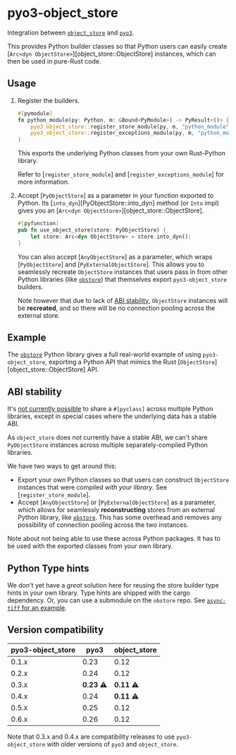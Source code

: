 # pyo3-object_store

Integration between [`object_store`](https://docs.rs/object_store) and [`pyo3`](https://github.com/PyO3/pyo3).

This provides Python builder classes so that Python users can easily create [`Arc<dyn ObjectStore>`][object_store::ObjectStore] instances, which can then be used in pure-Rust code.

## Usage

1. Register the builders.

   ```rs
   #[pymodule]
   fn python_module(py: Python, m: &Bound<PyModule>) -> PyResult<()> {
       pyo3_object_store::register_store_module(py, m, "python_module", "store")?;
       pyo3_object_store::register_exceptions_module(py, m, "python_module", "exceptions")?;
   }
   ```

   This exports the underlying Python classes from your own Rust-Python library.

   Refer to [`register_store_module`] and [`register_exceptions_module`] for more information.

2. Accept [`PyObjectStore`] as a parameter in your function exported to Python. Its [`into_dyn`][PyObjectStore::into_dyn] method (or `Into` impl) gives you an [`Arc<dyn ObjectStore>`][object_store::ObjectStore].

   ```rs
   #[pyfunction]
   pub fn use_object_store(store: PyObjectStore) {
       let store: Arc<dyn ObjectStore> = store.into_dyn();
   }
   ```

   You can also accept [`AnyObjectStore`] as a parameter, which wraps [`PyObjectStore`] and [`PyExternalObjectStore`]. This allows you to seamlessly recreate `ObjectStore` instances that users pass in from other Python libraries (like [`obstore`][obstore]) that themselves export `pyo3-object_store` builders.

   Note however that due to lack of [ABI stability](#abi-stability), `ObjectStore` instances will be **recreated**, and so there will be no connection pooling across the external store.

## Example

The [`obstore`][obstore] Python library gives a full real-world example of using `pyo3-object_store`, exporting a Python API that mimics the Rust [`ObjectStore`][object_store::ObjectStore] API.

[obstore]: https://developmentseed.org/obstore/latest/

## ABI stability

It's [not currently possible](https://github.com/PyO3/pyo3/issues/1444) to share a `#[pyclass]` across multiple Python libraries, except in special cases where the underlying data has a stable ABI.

As `object_store` does not currently have a stable ABI, we can't share `PyObjectStore` instances across multiple separately-compiled Python libraries.

We have two ways to get around this:

- Export your own Python classes so that users can construct `ObjectStore` instances that were compiled _with your library_. See [`register_store_module`].
- Accept [`AnyObjectStore`] or [`PyExternalObjectStore`] as a parameter, which allows for seamlessly **reconstructing** stores from an external Python library, like [`obstore`][obstore]. This has some overhead and removes any possibility of connection pooling across the two instances.

Note about not being able to use these across Python packages. It has to be used with the exported classes from your own library.

## Python Type hints

We don't yet have a _great_ solution here for reusing the store builder type hints in your own library. Type hints are shipped with the cargo dependency. Or, you can use a submodule on the `obstore` repo. See [`async-tiff` for an example](https://github.com/developmentseed/async-tiff/blob/35eaf116d9b1ab31232a1e23298b3102d2879e9c/python/python/async_tiff/store).

## Version compatibility

| pyo3-object_store | pyo3               | object_store       |
| ----------------- | ------------------ | ------------------ |
| 0.1.x             | 0.23               | 0.12               |
| 0.2.x             | 0.24               | 0.12               |
| 0.3.x             | **0.23** :warning: | **0.11** :warning: |
| 0.4.x             | 0.24               | **0.11** :warning: |
| 0.5.x             | 0.25               | 0.12               |
| 0.6.x             | 0.26               | 0.12               |

Note that 0.3.x and 0.4.x are compatibility releases to use `pyo3-object_store` with older versions of `pyo3` and `object_store`.
